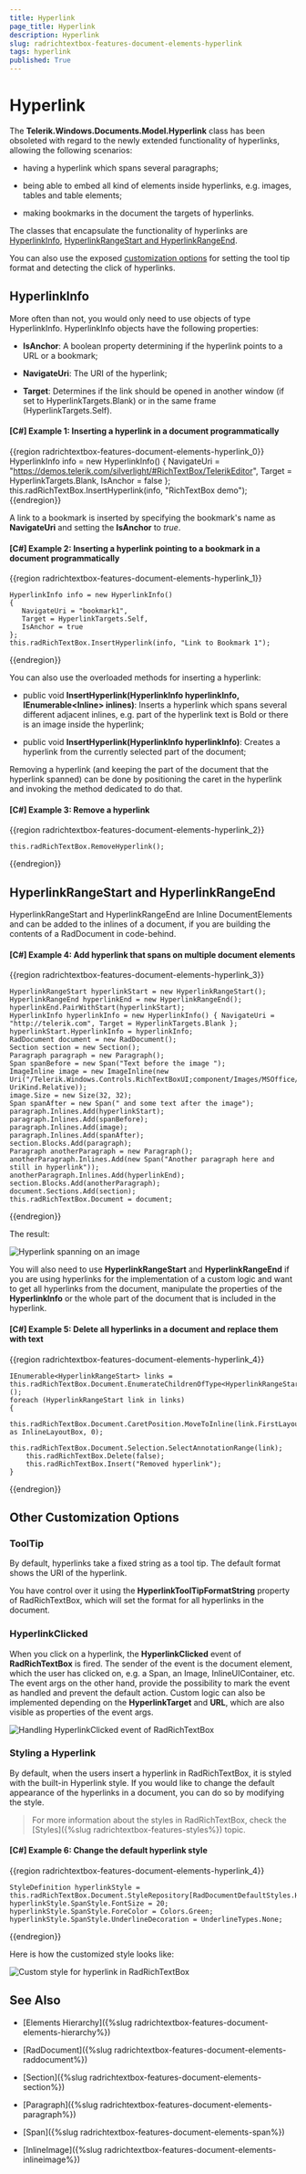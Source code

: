 ```yaml
---
title: Hyperlink
page_title: Hyperlink
description: Hyperlink
slug: radrichtextbox-features-document-elements-hyperlink
tags: hyperlink
published: True
---
```


# Hyperlink



The __Telerik.Windows.Documents.Model.Hyperlink__ class has been obsoleted with regard to the newly extended functionality of hyperlinks, allowing the following scenarios:
      

* having a hyperlink which spans several paragraphs;

* being able to embed all kind of elements inside hyperlinks, e.g. images, tables and table elements;

* making bookmarks in the document the targets of hyperlinks.

The classes that encapsulate the functionality of hyperlinks are [HyperlinkInfo](#hyperlinkinfo), [HyperlinkRangeStart and HyperlinkRangeEnd](#hyperlinkrangestart-and-hyperlinkrangeend).
      

You can also use the exposed [customization options](#othercustomizationoptions) for setting the tool tip format and detecting the click of hyperlinks.
      



## HyperlinkInfo

More often than not, you would only need to use objects of type HyperlinkInfo. HyperlinkInfo objects have the following properties:

* **IsAnchor**: A boolean property determining if the hyperlink points to a URL or a bookmark;

* **NavigateUri**: The URI of the hyperlink;

* **Target**: Determines if the link should be opened in another window (if set to HyperlinkTargets.Blank) or in the same frame (HyperlinkTargets.Self).


#### __[C#] Example 1: Inserting a hyperlink in a document programmatically__

{{region radrichtextbox-features-document-elements-hyperlink_0}}
	HyperlinkInfo info = new HyperlinkInfo()
	{
	    NavigateUri = "https://demos.telerik.com/silverlight/#RichTextBox/TelerikEditor",
	    Target = HyperlinkTargets.Blank,
	    IsAnchor = false
	};
	this.radRichTextBox.InsertHyperlink(info, "RichTextBox demo");
{{endregion}}



A link to a bookmark is inserted by specifying the bookmark's name as **NavigateUri** and setting the **IsAnchor** to *true*.

#### __[C#] Example 2:  Inserting a hyperlink pointing to a bookmark in a document programmatically__

{{region radrichtextbox-features-document-elements-hyperlink_1}}

	HyperlinkInfo info = new HyperlinkInfo()
	{
	   NavigateUri = "bookmark1",
	   Target = HyperlinkTargets.Self,
	   IsAnchor = true
	};
	this.radRichTextBox.InsertHyperlink(info, "Link to Bookmark 1");
{{endregion}}



You can also use the overloaded methods for inserting a hyperlink:
         

* public void __InsertHyperlink(HyperlinkInfo hyperlinkInfo, IEnumerable&lt;Inline&gt; inlines)__: Inserts a hyperlink which spans several different adjacent inlines, e.g. part of the hyperlink text is Bold or there is an image inside the hyperlink;
          

* public void __InsertHyperlink(HyperlinkInfo hyperlinkInfo)__: Creates a hyperlink from the currently selected part of the document;


Removing a hyperlink (and keeping the part of the document that the hyperlink spanned) can be done by positioning the caret in the hyperlink and invoking the method dedicated to do that.

#### __[C#] Example 3: Remove a hyperlink__

{{region radrichtextbox-features-document-elements-hyperlink_2}}

	this.radRichTextBox.RemoveHyperlink();
{{endregion}}



## HyperlinkRangeStart and HyperlinkRangeEnd

HyperlinkRangeStart and HyperlinkRangeEnd are Inline DocumentElements and can be added to the inlines of a document, if you are building the contents of a RadDocument in code-behind.

#### __[C#] Example 4: Add hyperlink that spans on multiple document elements__

{{region radrichtextbox-features-document-elements-hyperlink_3}}

	HyperlinkRangeStart hyperlinkStart = new HyperlinkRangeStart();
	HyperlinkRangeEnd hyperlinkEnd = new HyperlinkRangeEnd();
	hyperlinkEnd.PairWithStart(hyperlinkStart);
	HyperlinkInfo hyperlinkInfo = new HyperlinkInfo() { NavigateUri = "http://telerik.com", Target = HyperlinkTargets.Blank };
	hyperlinkStart.HyperlinkInfo = hyperlinkInfo;
	RadDocument document = new RadDocument();
	Section section = new Section();
	Paragraph paragraph = new Paragraph();
	Span spanBefore = new Span("Text before the image ");
	ImageInline image = new ImageInline(new Uri("/Telerik.Windows.Controls.RichTextBoxUI;component/Images/MSOffice/32/Picture.png", UriKind.Relative));
	image.Size = new Size(32, 32);
	Span spanAfter = new Span(" and some text after the image");
	paragraph.Inlines.Add(hyperlinkStart);
	paragraph.Inlines.Add(spanBefore);
	paragraph.Inlines.Add(image);
	paragraph.Inlines.Add(spanAfter);
	section.Blocks.Add(paragraph);
	Paragraph anotherParagraph = new Paragraph();
	anotherParagraph.Inlines.Add(new Span("Another paragraph here and still in hyperlink"));
	anotherParagraph.Inlines.Add(hyperlinkEnd);
	section.Blocks.Add(anotherParagraph);
	document.Sections.Add(section);
	this.radRichTextBox.Document = document;
{{endregion}}



The result:

![Hyperlink spanning on an image](images/RadRichTextBox_Features_LayoutElements_Hyperlinks_ImageInHyperlink.png)

You will also need to use **HyperlinkRangeStart** and **HyperlinkRangeEnd** if you are using hyperlinks for the implementation of a custom logic and want to get all hyperlinks from the document, manipulate the properties of the **HyperlinkInfo** or the whole part of the document that is included in the hyperlink.

#### __[C#] Example 5: Delete all hyperlinks in a document and replace them with text__

{{region radrichtextbox-features-document-elements-hyperlink_4}}

	IEnumerable<HyperlinkRangeStart> links = this.radRichTextBox.Document.EnumerateChildrenOfType<HyperlinkRangeStart>();
	foreach (HyperlinkRangeStart link in links)
	{
	    this.radRichTextBox.Document.CaretPosition.MoveToInline(link.FirstLayoutBox as InlineLayoutBox, 0);
	    this.radRichTextBox.Document.Selection.SelectAnnotationRange(link);
	    this.radRichTextBox.Delete(false);
	    this.radRichTextBox.Insert("Removed hyperlink");
	}
{{endregion}}



## Other Customization Options

### __ToolTip__

By default, hyperlinks take a fixed string as a tool tip. The default format shows the URI of the hyperlink.

You have control over it using the __HyperlinkToolTipFormatString__ property of RadRichTextBox, which will set the format for all hyperlinks in the document.
        

### __HyperlinkClicked__

When you click on a hyperlink, the __HyperlinkClicked__ event of __RadRichTextBox__ is fired. The sender of the event is the document element, which the user has clicked on, e.g. a Span, an Image, InlineUIContainer, etc. The event args on the other hand, provide the possibility to mark the event as handled and prevent the default action. Custom logic can also be implemented depending on the __HyperlinkTarget__ and __URL__, which are also visible as properties of the event args.
        

![Handling HyperlinkClicked event of RadRichTextBox](images/RadRichTextBox_Features_LayoutElements_Hyperlinks_HyperlinkClicked.png)


### Styling a Hyperlink 

By default, when the users insert a hyperlink in RadRichTextBox, it is styled with the built-in Hyperlink style. If you would like to change the default appearance of the hyperlinks in a document, you can do so by modifying the style.

>For more information about the styles in RadRichTextBox, check the [Styles]({%slug radrichtextbox-features-styles%}) topic.

#### [C#] Example 6: Change the default hyperlink style

{{region radrichtextbox-features-document-elements-hyperlink_4}}
	
	StyleDefinition hyperlinkStyle = this.radRichTextBox.Document.StyleRepository[RadDocumentDefaultStyles.HyperlinkStyleName];
	hyperlinkStyle.SpanStyle.FontSize = 20; 
	hyperlinkStyle.SpanStyle.ForeColor = Colors.Green;
	hyperlinkStyle.SpanStyle.UnderlineDecoration = UnderlineTypes.None;
{{endregion}}

Here is how the customized style looks like:

![Custom style for hyperlink in RadRichTextBox](images/RadRichTextBox_Features_LayoutElements_Hyperlinks_CustomStyle.png)

## See Also

 * [Elements Hierarchy]({%slug radrichtextbox-features-document-elements-hierarchy%})

 * [RadDocument]({%slug radrichtextbox-features-document-elements-raddocument%})

 * [Section]({%slug radrichtextbox-features-document-elements-section%})

 * [Paragraph]({%slug radrichtextbox-features-document-elements-paragraph%})

 * [Span]({%slug radrichtextbox-features-document-elements-span%})

 * [InlineImage]({%slug radrichtextbox-features-document-elements-inlineimage%})
